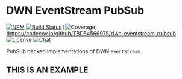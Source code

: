 # DWN EventStream PubSub <!-- omit in toc -->

[![NPM](https://img.shields.io/npm/v/@tbd54566975/dwn-eventstream-pubsub.svg?style=flat-square&logo=npm&logoColor=FFFFFF&color=FFEC19&santize=true)](https://www.npmjs.com/package/@tbd54566975/dwn-eventstream-pubsub)
[![Build Status](https://img.shields.io/github/actions/workflow/status/TBD54566975/dwn-eventstream-pubsub/integrity-checks.yml?branch=main&logo=github&label=ci&logoColor=FFFFFF&style=flat-square)](https://github.com/TBD54566975/dwn-eventstream-pubsub/actions/workflows/integrity-checks.yml)
[![Coverage](https://img.shields.io/codecov/c/gh/tbd54566975/dwn-eventstream-pubsub/main?logo=codecov&logoColor=FFFFFF&style=flat-square&token=YI87CKF1LI)](https://codecov.io/github/TBD54566975/dwn-eventstream-pubsub
[![License](https://img.shields.io/npm/l/@tbd54566975/dwn-eventstream-pubsub.svg?style=flat-square&color=24f2ff&logo=apache&logoColor=FFFFFF&santize=true)](https://github.com/TBD54566975/dwn-eventstream-pubsub/blob/main/LICENSE)
[![Chat](https://img.shields.io/badge/chat-on%20discord-7289da.svg?style=flat-square&color=9a1aff&logo=discord&logoColor=FFFFFF&sanitize=true)](https://discord.com/channels/937858703112155166/969272658501976117)


PubSub backed implementations of DWN `EventStream`.

## THIS IS AN EXAMPLE

